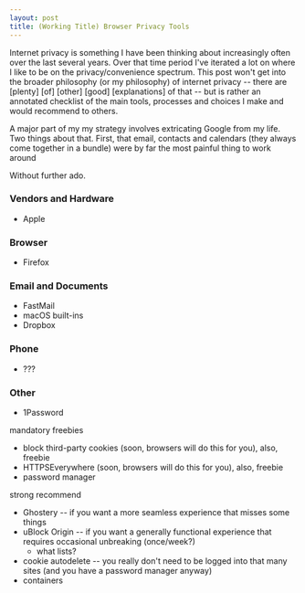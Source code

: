 ```yaml
---
layout: post
title: (Working Title) Browser Privacy Tools
---
```


Internet privacy is something I have been thinking about increasingly often over the last several years. Over that time period I've iterated a lot on where I like to be on the privacy/convenience spectrum. This post won't get into the broader philosophy (or my philosophy) of internet privacy -- there are [plenty] [of] [other] [good] [explanations] of that -- but is rather an annotated checklist of the main tools, processes and choices I make and would recommend to others.

A major part of my my strategy involves extricating Google from my life. Two things about that. First, that email, contacts and calendars (they always come together in a bundle) were by far the most painful thing to work around

Without further ado.

### Vendors and Hardware

- Apple

### Browser

- Firefox

### Email and Documents

- FastMail
- macOS built-ins
- Dropbox

### Phone

- ???

### Other

- 1Password

mandatory freebies

- block third-party cookies (soon, browsers will do this for you), also, freebie
- HTTPSEverywhere (soon, browsers will do this for you), also, freebie
- password manager

strong recommend

- Ghostery -- if you want a more seamless experience that misses some things
- uBlock Origin -- if you want a generally functional experience that requires occasional unbreaking (once/week?)
  - what lists?
- cookie autodelete -- you really don't need to be logged into that many sites (and you have a password manager anyway)
- containers
